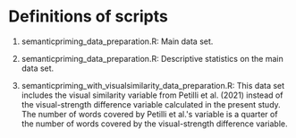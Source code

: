 
# Definitions of scripts

1. semanticpriming_data_preparation.R: Main data set.

1. semanticpriming_data_preparation.R: Descriptive statistics on the main data set.

2. semanticpriming_with_visualsimilarity_data_preparation.R: This data set includes the visual similarity variable from Petilli et al. (2021) instead of the visual-strength difference variable calculated in the present study. The number of words covered by Petilli et al.'s variable is a quarter of the number of words covered by the visual-strength difference variable.
